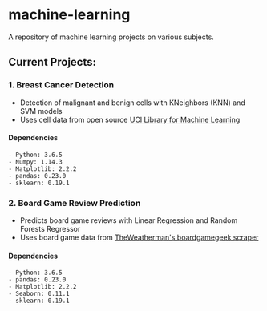 # machine-learning
A repository of machine learning projects on various subjects.

## Current Projects:
### 1. Breast Cancer Detection
  - Detection of malignant and benign cells with KNeighbors (KNN) and SVM models
  - Uses cell data from open source [UCI Library for Machine Learning](https://archive.ics.uci.edu/ml/machine-learning-databases/breast-cancer-wisconsin/breast-cancer-wisconsin.data)
#### Dependencies
    - Python: 3.6.5
    - Numpy: 1.14.3
    - Matplotlib: 2.2.2
    - pandas: 0.23.0
    - sklearn: 0.19.1

### 2. Board Game Review Prediction
  - Predicts board game reviews with Linear Regression and Random Forests Regressor
  - Uses board game data from [TheWeatherman's boardgamegeek scraper](https://github.com/ThaWeatherman/scrapers/tree/master/boardgamegeek)
#### Dependencies
    - Python: 3.6.5
    - pandas: 0.23.0
    - Matplotlib: 2.2.2
    - Seaborn: 0.11.1
    - sklearn: 0.19.1
